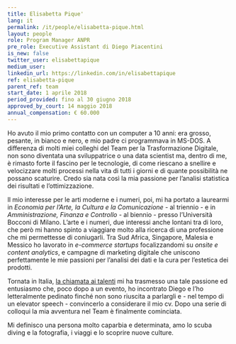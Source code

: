 ```yaml
---
title: Elisabetta Pique'
lang: it
permalink: /it/people/elisabetta-pique.html
layout: people
role: Program Manager ANPR
pre_role: Executive Assistant di Diego Piacentini
is_new: false
twitter_user: elisabettapique
medium_user:
linkedin_url: https://linkedin.com/in/elisabettapique
ref: elisabetta-pique
parent_ref: team
start_date: 1 aprile 2018
period_provided: fino al 30 giugno 2018
approved_by_court: 14 maggio 2018
annual_compensation: € 60.000
---
```

Ho avuto il mio primo contatto con un computer a 10 anni: era grosso, pesante, in bianco e nero, e mio padre ci programmava in MS-DOS. A differenza di molti miei colleghi del Team per la Trasformazione Digitale, non sono diventata una sviluppatrice o una data scientist ma, dentro di me, è rimasto forte il fascino per le tecnologie, di come riescano a snellire e velocizzare molti processi nella vita di tutti i giorni e di quante possibilità ne possano scaturire. Credo sia nata così la mia passione per l’analisi statistica dei risultati e l’ottimizzazione.

Il mio interesse per le arti moderne e i numeri, poi, mi ha portato a laurearmi in *Economia per l’Arte, la Cultura e la Comunicazione* - al triennio - e in *Amministrazione, Finanza e Controllo* - al biennio - presso l’Università Bocconi di Milano. L’arte e i numeri, due interessi anche lontani tra di loro, che però mi hanno spinto a viaggiare molto alla ricerca di una professione che mi permettesse di coniugarli. Tra Sud Africa, Singapore, Malesia e Messico ho lavorato in *e-commerce startups* focalizzandomi su *onsite e content analytics*, e campagne di marketing digitale che uniscono perfettamente le mie passioni per l’analisi dei dati e la cura per l’estetica dei prodotti.

Tornata in Italia, [la chiamata ai talenti](https://medium.com/team-per-la-trasformazione-digitale/da-seattle-a-roma-innovazione-cittadini-talenti-b176c3470d95) mi ha trasmesso una tale passione ed entusiasmo che, poco dopo a un evento, ho incontrato Diego e l’ho letteralmente pedinato finché non sono riuscita a parlargli e - nel tempo di un elevator speech - convincerlo a considerare il mio cv. Dopo una serie di colloqui la mia avventura nel Team è finalmente cominciata.

Mi definisco una persona molto caparbia e determinata, amo lo scuba diving e la fotografia, i viaggi e lo scoprire nuove culture.
